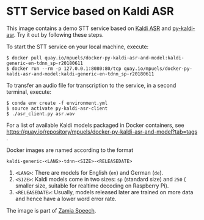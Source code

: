 # STT Service based on Kaldi ASR

This image contains a demo STT service based on
[Kaldi ASR](https://github.com/kaldi-asr/kaldi) and
[py-kaldi-asr](https://github.com/gooofy/py-kaldi-asr). Try it out by following
these steps.

To start the STT service on your local machine, execute:

    $ docker pull quay.io/mpuels/docker-py-kaldi-asr-and-model:kaldi-generic-en-tdnn_sp-r20180611
    $ docker run --rm -p 127.0.0.1:8080:80/tcp quay.io/mpuels/docker-py-kaldi-asr-and-model:kaldi-generic-en-tdnn_sp-r20180611

To transfer an audio file for transcription to the service, in a second
terminal, execute:

    $ conda env create -f environment.yml
    $ source activate py-kaldi-asr-client
    $ ./asr_client.py asr.wav

For a list of available Kaldi models packaged in Docker containers, see
https://quay.io/repository/mpuels/docker-py-kaldi-asr-and-model?tab=tags .

Docker images are named according to the format

    kaldi-generic-<LANG>-tdnn-<SIZE>-<RELEASEDATE>

1. `<LANG>`: There are models for English (`en`) and German (`de`).
2. `<SIZE>`: Kaldi models come in two sizes: `sp` (standard size) and `250` (
   smaller size, suitable for realtime decoding on Raspberry Pi).
3. `<RELEASEDATE>`: Usually, models released later are trained on more data and
   hence have a lower word error rate.

The image is part of [Zamia Speech](https://github.com/gooofy/zamia-speech).

